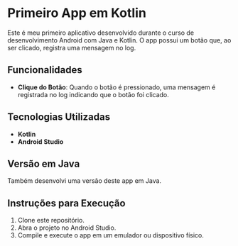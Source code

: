 # Primeiro App em Kotlin

Este é meu primeiro aplicativo desenvolvido durante o curso de desenvolvimento Android com Java e Kotlin. O app possui um botão que, ao ser clicado, registra uma mensagem no log.

## Funcionalidades

- **Clique do Botão**: Quando o botão é pressionado, uma mensagem é registrada no log indicando que o botão foi clicado.

## Tecnologias Utilizadas

- **Kotlin**
- **Android Studio**

## Versão em Java

Também desenvolvi uma versão deste app em Java.

## Instruções para Execução

1. Clone este repositório.
2. Abra o projeto no Android Studio.
3. Compile e execute o app em um emulador ou dispositivo físico.



